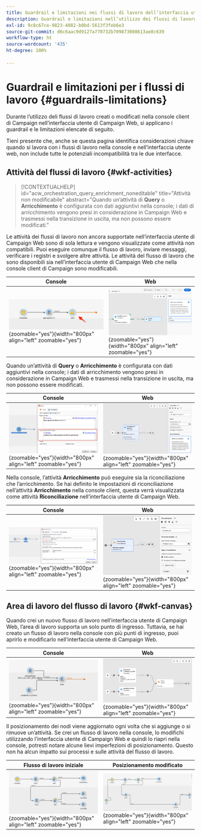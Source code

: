 ```yaml
---
title: Guardrail e limitazioni nei flussi di lavoro dell’interfaccia utente di Campaign Web
description: Guardrail e limitazioni nell’utilizzo dei flussi di lavoro nell’interfaccia utente web di Campaign
exl-id: 9c8c67ce-9823-4082-b0bd-5613f3feb6e3
source-git-commit: d6c6aac9d9127a770732b709873008613ae8c639
workflow-type: ht
source-wordcount: '435'
ht-degree: 100%

---
```


# Guardrail e limitazioni per i flussi di lavoro {#guardrails-limitations}

Durante l’utilizzo deli flussi di lavoro creati o modificati nella console client di Campaign nell’interfaccia utente di Campaign Web, si applicano i guardrail e le limitazioni elencate di seguito.

Tieni presente che, anche se questa pagina identifica considerazioni chiave quando si lavora con i flussi di lavoro nella console e nell’interfaccia utente web, non include tutte le potenziali incompatibilità tra le due interfacce.

## Attività del flussi di lavoro {#wkf-activities}

>[!CONTEXTUALHELP]
>id="acw_orchestration_query_enrichment_noneditable"
>title="Attività non modificabile"
>abstract="Quando un’attività di **Query** o **Arricchimento** è configurata con dati aggiuntivi nella console; i dati di arricchimento vengono presi in considerazione in Campaign Web e trasmessi nella transizione in uscita, ma non possono essere modificati."

Le attività dei flussi di lavoro non ancora supportate nell’interfaccia utente di Campaign Web sono di sola lettura e vengono visualizzate come attività non compatibili. Puoi eseguire comunque il flusso di lavoro, inviare messaggi, verificare i registri e svolgere altre attività. Le attività del flusso di lavoro che sono disponibili sia nell’interfaccia utente di Campaign Web che nella console client di Campaign sono modificabili.

| Console | Web |
| --- | --- |
| ![Schermata che mostra le limitazioni delle attività nella console](assets/limitations-activities-console.png){zoomable="yes"}{width="800px" align="left" zoomable="yes"} | ![Schermata che mostra le limitazioni delle attività nell’interfaccia web](assets/limitations-activities-web.png){zoomable="yes"}{width="800px" align="left" zoomable="yes"} |

Quando un’attività di **Query** o **Arricchimento** è configurata con dati aggiuntivi nella console; i dati di arricchimento vengono presi in considerazione in Campaign Web e trasmessi nella transizione in uscita, ma non possono essere modificati.

| Console | Web |
| --- | --- |
| ![Schermata che mostra le limitazioni delle opzioni nella console](assets/limitations-options-console.png){zoomable="yes"}{width="800px" align="left" zoomable="yes"} | ![Schermata che mostra le limitazioni delle opzioni nell’interfaccia web](assets/limitations-options-web.png){zoomable="yes"}{width="800px" align="left" zoomable="yes"} |

Nella console, l’attività **Arricchimento** può eseguire sia la riconciliazione che l’arricchimento. Se hai definito le impostazioni di riconciliazione nell’attività **Arricchimento** nella console client, questa verrà visualizzata come attività **Riconciliazione** nell’interfaccia utente di Campaign Web.

| Console | Web |
| --- | --- |
| ![Schermata che mostra l’attività Arricchimento nella console](assets/limitations-enrichment-console.png){zoomable="yes"}{width="800px" align="left" zoomable="yes"} | ![Schermata che mostra l’attività Arricchimento nell’interfaccia web](assets/limitations-enrichment-web.png){zoomable="yes"}{width="800px" align="left" zoomable="yes"} |

## Area di lavoro del flusso di lavoro {#wkf-canvas}

Quando crei un nuovo flusso di lavoro nell’interfaccia utente di Campaign Web, l’area di lavoro supporta un solo punto di ingresso. Tuttavia, se hai creato un flusso di lavoro nella console con più punti di ingresso, puoi aprirlo e modificarlo nell’interfaccia utente di Campaign Web.

| Console | Web |
| --- | --- |
| ![Schermata che mostra più punti di ingresso nella console](assets/limitations-multiple-console.png){zoomable="yes"}{width="800px" align="left" zoomable="yes"} | ![Schermata che mostra più punti di ingresso nell’interfaccia web](assets/limitations-multiple-web.png){zoomable="yes"}{width="800px" align="left" zoomable="yes"} |

Il posizionamento dei nodi viene aggiornato ogni volta che si aggiunge o si rimuove un’attività. Se crei un flusso di lavoro nella console, lo modifichi utilizzando l’interfaccia utente di Campaign Web e quindi lo riapri nella console, potresti notare alcune lievi imperfezioni di posizionamento. Questo non ha alcun impatto sui processi e sulle attività del flusso di lavoro.

| Flusso di lavoro iniziale | Posizionamento modificato |
| --- | --- |
| ![Schermata che mostra il posizionamento iniziale del flusso di lavoro](assets/limitations-positioning1.png){zoomable="yes"}{width="800px" align="left" zoomable="yes"} | ![Schermata che mostra il posizionamento dopo le modifiche apportate](assets/limitations-positioning2.png){zoomable="yes"}{width="800px" align="left" zoomable="yes"} |